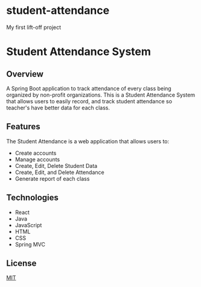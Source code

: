 # student-attendance
My first lift-off project
# Student Attendance System

## Overview
A Spring Boot application to track attendance of every class being organized by non-profit organizations.
This is a Student Attendance System that allows users to easily record,
 and track student attendance so teacher's have better data for each class.

## Features
The Student Attendance is a web application that allows users to:
- Create accounts
- Manage accounts
- Create, Edit, Delete Student Data
- Create, Edit, and Delete Attendance
- Generate report of each class

## Technologies
- React
- Java
- JavaScript
- HTML
- CSS
- Spring MVC


## License
[MIT](LICENSE)